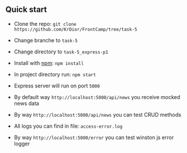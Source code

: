 ## Quick start

- Clone the repo: `git clone https://github.com/KrDior/FrontCamp/tree/task-5`
- Change branche to `task-5`
- Change directory to `task-5_express-p1`
- Install with [npm](https://www.npmjs.com/): `npm install`
- In project directory run: `npm start`
- Express server will run on port `5000`

- By default way `http://localhost:5000/api/news` you receive mocked news data
- By way `http://localhost:5000/api/news` you can test CRUD methods
- All logs you can find in file: `access-error.log`
- By way `http://localhost:5000/error` you can test winston js error logger
